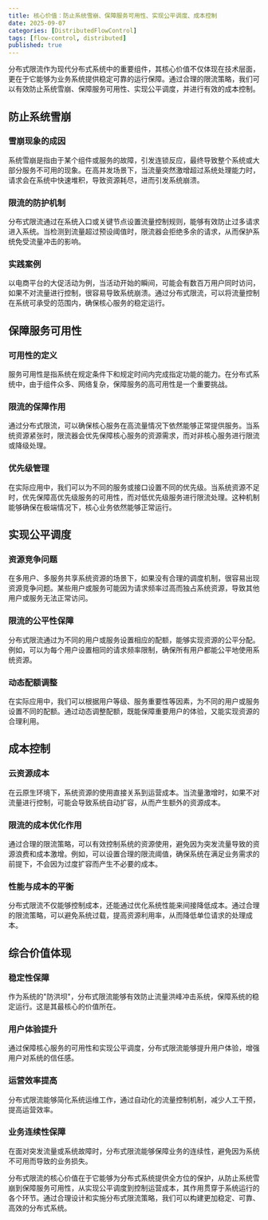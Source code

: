 ```yaml
---
title: 核心价值：防止系统雪崩、保障服务可用性、实现公平调度、成本控制
date: 2025-09-07
categories: [DistributedFlowControl]
tags: [flow-control, distributed]
published: true
---
```


分布式限流作为现代分布式系统中的重要组件，其核心价值不仅体现在技术层面，更在于它能够为业务系统提供稳定可靠的运行保障。通过合理的限流策略，我们可以有效防止系统雪崩、保障服务可用性、实现公平调度，并进行有效的成本控制。

## 防止系统雪崩

### 雪崩现象的成因

系统雪崩是指由于某个组件或服务的故障，引发连锁反应，最终导致整个系统或大部分服务不可用的现象。在高并发场景下，当流量突然激增超过系统处理能力时，请求会在系统中快速堆积，导致资源耗尽，进而引发系统崩溃。

### 限流的防护机制

分布式限流通过在系统入口或关键节点设置流量控制规则，能够有效防止过多请求进入系统。当检测到流量超过预设阈值时，限流器会拒绝多余的请求，从而保护系统免受流量冲击的影响。

### 实践案例

以电商平台的大促活动为例，当活动开始的瞬间，可能会有数百万用户同时访问，如果不对流量进行控制，很容易导致系统崩溃。通过分布式限流，可以将流量控制在系统可承受的范围内，确保核心服务的稳定运行。

## 保障服务可用性

### 可用性的定义

服务可用性是指系统在规定条件下和规定时间内完成指定功能的能力。在分布式系统中，由于组件众多、网络复杂，保障服务的高可用性是一个重要挑战。

### 限流的保障作用

通过分布式限流，可以确保核心服务在高流量情况下依然能够正常提供服务。当系统资源紧张时，限流器会优先保障核心服务的资源需求，而对非核心服务进行限流或降级处理。

### 优先级管理

在实际应用中，我们可以为不同的服务或接口设置不同的优先级。当系统资源不足时，优先保障高优先级服务的可用性，而对低优先级服务进行限流处理。这种机制能够确保在极端情况下，核心业务依然能够正常运行。

## 实现公平调度

### 资源竞争问题

在多用户、多服务共享系统资源的场景下，如果没有合理的调度机制，很容易出现资源竞争问题。某些用户或服务可能因为请求频率过高而独占系统资源，导致其他用户或服务无法正常访问。

### 限流的公平性保障

分布式限流通过为不同的用户或服务设置相应的配额，能够实现资源的公平分配。例如，可以为每个用户设置相同的请求频率限制，确保所有用户都能公平地使用系统资源。

### 动态配额调整

在实际应用中，我们可以根据用户等级、服务重要性等因素，为不同的用户或服务设置不同的配额。通过动态调整配额，既能保障重要用户的体验，又能实现资源的合理利用。

## 成本控制

### 云资源成本

在云原生环境下，系统资源的使用直接关系到运营成本。当流量激增时，如果不对流量进行控制，可能会导致系统自动扩容，从而产生额外的资源成本。

### 限流的成本优化作用

通过合理的限流策略，可以有效控制系统的资源使用，避免因为突发流量导致的资源浪费和成本激增。例如，可以设置合理的限流阈值，确保系统在满足业务需求的前提下，不会因为过度扩容而产生不必要的成本。

### 性能与成本的平衡

分布式限流不仅能够控制成本，还能通过优化系统性能来间接降低成本。通过合理的限流策略，可以避免系统过载，提高资源利用率，从而降低单位请求的处理成本。

## 综合价值体现

### 稳定性保障

作为系统的"防洪坝"，分布式限流能够有效防止流量洪峰冲击系统，保障系统的稳定运行。这是其最核心的价值所在。

### 用户体验提升

通过保障核心服务的可用性和实现公平调度，分布式限流能够提升用户体验，增强用户对系统的信任感。

### 运营效率提高

分布式限流能够简化系统运维工作，通过自动化的流量控制机制，减少人工干预，提高运营效率。

### 业务连续性保障

在面对突发流量或系统故障时，分布式限流能够保障业务的连续性，避免因为系统不可用而导致的业务损失。

分布式限流的核心价值在于它能够为分布式系统提供全方位的保护，从防止系统雪崩到保障服务可用性，从实现公平调度到控制运营成本，其作用贯穿于系统运行的各个环节。通过合理设计和实施分布式限流策略，我们可以构建更加稳定、可靠、高效的分布式系统。